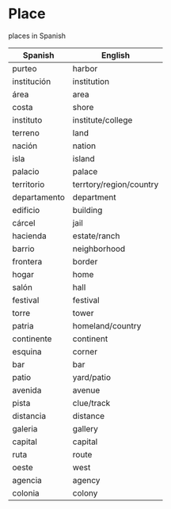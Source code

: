# Place
 
places in Spanish

| Spanish | English | 
| ----- | ------- | 
| purteo | harbor | 
| institución | institution |
| área | area |
| costa | shore |
| instituto | institute/college |
| terreno | land |
| nación | nation |
| isla | island |
| palacio | palace |
| territorio | terrtory/region/country |
| departamento | department |
| edificio | building |
| cárcel | jail |
| hacienda | estate/ranch |
| barrio | neighborhood |
| frontera | border |
| hogar | home |
| salón | hall |
| festival | festival |
| torre | tower |
| patria | homeland/country |
| continente | continent |
| esquina | corner |
| bar | bar |
| patio | yard/patio |
| avenida | avenue |
| pista | clue/track |
| distancia | distance |
| galeria | gallery |
| capital | capital |
| ruta | route |
| oeste | west |
| agencia | agency |
| colonia | colony |
